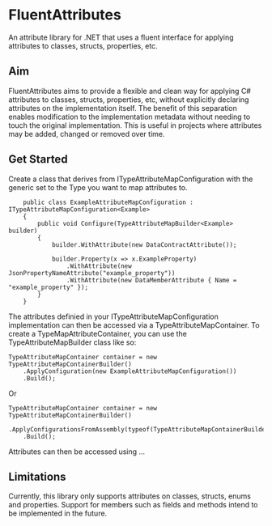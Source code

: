 # FluentAttributes
An attribute library for .NET that uses a fluent interface for applying attributes to classes, structs, properties, etc.

## Aim

FluentAttributes aims to provide a flexible and clean way for applying C# attributes to classes, structs, properties, etc, without explicitly declaring attributes on the implementation itself. The benefit of this separation enables modification to the implementation metadata without needing to touch the original implementation. This is useful in projects where attributes may be added, changed or removed over time.

## Get Started

Create a class that derives from ITypeAttributeMapConfiguration with the generic set to the Type you want to map attributes to.

``` 
    public class ExampleAttributeMapConfiguration : ITypeAttributeMapConfiguration<Example>
    {
        public void Configure(TypeAttributeMapBuilder<Example> builder)
        {
            builder.WithAttribute(new DataContractAttribute());

            builder.Property(x => x.ExampleProperty)
                .WithAttribute(new JsonPropertyNameAttribute("example_property"))
                .WithAttribute(new DataMemberAttribute { Name = "example_property" });
        }
    }
```

The attributes definied in your ITypeAttributeMapConfiguration implementation can then be accessed via a TypeAttributeMapContainer. To create a TypeMapAttributeContainer, you can use the TypeAttributeMapBuilder class like so:

```
TypeAttributeMapContainer container = new TypeAttributeMapContainerBuilder()
    .ApplyConfiguration(new ExampleAttributeMapConfiguration())
    .Build();
```
Or
```
TypeAttributeMapContainer container = new TypeAttributeMapContainerBuilder()
    .ApplyConfigurationsFromAssembly(typeof(TypeAttributeMapContainerBuilder).Assembly)
    .Build();
```

Attributes can then be accessed using ...

## Limitations

Currently, this library only supports attributes on classes, structs, enums and properties. Support for members such as fields and methods intend to be implemented in the future. 
